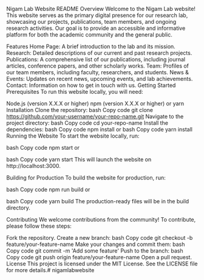 Nigam Lab Website README
Overview
Welcome to the Nigam Lab website! This website serves as the primary digital presence for our research lab, showcasing our projects, publications, team members, and ongoing research activities. Our goal is to provide an accessible and informative platform for both the academic community and the general public.

Features
Home Page: A brief introduction to the lab and its mission.
Research: Detailed descriptions of our current and past research projects.
Publications: A comprehensive list of our publications, including journal articles, conference papers, and other scholarly works.
Team: Profiles of our team members, including faculty, researchers, and students.
News & Events: Updates on recent news, upcoming events, and lab achievements.
Contact: Information on how to get in touch with us.
Getting Started
Prerequisites
To run this website locally, you will need:

Node.js (version X.X.X or higher)
npm (version X.X.X or higher) or yarn
Installation
Clone the repository:
bash
Copy code
git clone https://github.com/your-username/your-repo-name.git
Navigate to the project directory:
bash
Copy code
cd your-repo-name
Install the dependencies:
bash
Copy code
npm install
or
bash
Copy code
yarn install
Running the Website
To start the website locally, run:

bash
Copy code
npm start
or

bash
Copy code
yarn start
This will launch the website on http://localhost:3000.

Building for Production
To build the website for production, run:

bash
Copy code
npm run build
or

bash
Copy code
yarn build
The production-ready files will be in the build directory.

Contributing
We welcome contributions from the community! To contribute, please follow these steps:

Fork the repository.
Create a new branch:
bash
Copy code
git checkout -b feature/your-feature-name
Make your changes and commit them:
bash
Copy code
git commit -m 'Add some feature'
Push to the branch:
bash
Copy code
git push origin feature/your-feature-name
Open a pull request.
License
This project is licensed under the MIT License. See the LICENSE file for more details.# nigamlabwebsite

